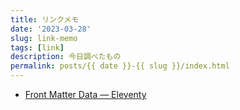 ```yaml
---
title: リンクメモ
date: '2023-03-28'
slug: link-memo
tags: [link]
description: 今日調べたもの
permalink: posts/{{ date }}-{{ slug }}/index.html
---
```


- [Front Matter Data — Eleventy](https://www.11ty.dev/docs/data-frontmatter/)
